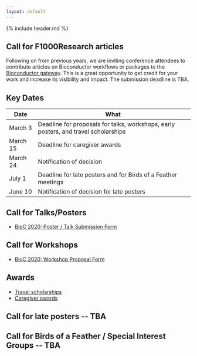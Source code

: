 ```yaml
---
layout: default
---
```


{% include header.md %}

## Call for F1000Research articles

Following on from previous years, we are inviting conference attendees to
contribute articles on Bioconductor workflows or packages to the [Bioconductor
gateway](https://f1000research.com/gateways/bioconductor/about-this-gateway). This is a great opportunity to get credit for your work and increase
its visibility and impact. The submission deadline is TBA.

## Key Dates

| Date     | What |
| -------- | -------------------------------------- |
| March 3  | Deadline for proposals for talks, workshops, early posters, and travel scholarships |
| March 15 | Deadline for caregiver awards 
| March 24 | Notification of decision |
| July 1   | Deadline for late posters and for Birds of a Feather meetings |
| June 10  | Notification of decision for late posters |

## Call for Talks/Posters

- [BioC 2020: Poster / Talk Submission Form](https://docs.google.com/forms/d/e/1FAIpQLSfMdX7Oo3C6gDMdNhgZ2x_vkCMVCcYbmjldUvcaILQv63Hjcw/viewform)

## Call for Workshops

- [BioC 2020: Workshop Proposal Form](https://docs.google.com/forms/d/e/1FAIpQLSce0VNXf4j27Ftu-wbI53ibTtLJxak4zLDCXyKZDdUU9QY7Rg/viewform)

## Awards

* [Travel scholarships](https://docs.google.com/forms/d/e/1FAIpQLSdr__Ox7kWpTV0lwjJ7skD617HcWFQmPrJqyMpVN27darvZQg/viewform)
* [Caregiver awards](./caregiver-awards.md)

## Call for late posters -- TBA

## Call for Birds of a Feather / Special Interest Groups -- TBA


